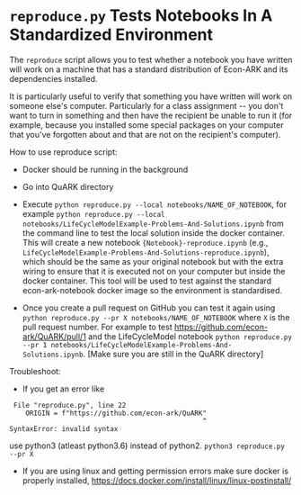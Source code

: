 # `reproduce.py` Tests Notebooks In A Standardized Environment

The `reproduce` script allows you to test whether a notebook you have written will work on a machine that has a standard distribution of Econ-ARK and its dependencies installed.

It is particularly useful to verify that something you have written will work on someone else's computer. Particularly for a class assignment -- you don't want to turn in something and then have the recipient be unable to run it (for example, because you installed some special packages on your computer that you've forgotten about and that are not on the recipient's computer).

How to use reproduce script:

- Docker should be running in the background

- Go into QuARK directory

- Execute `python reproduce.py --local notebooks/NAME_OF_NOTEBOOK`, for example `python reproduce.py --local notebooks/LifeCycleModelExample-Problems-And-Solutions.ipynb`  from the command line to test the local solution inside the docker container.
This will create a new notebook `{Notebook}-reproduce.ipynb` (e.g., `LifeCycleModelExample-Problems-And-Solutions-reproduce.ipynb`), which should be the same as your original notebook but with the extra wiring to ensure that it is executed not on your computer but inside the docker container. This tool will be used to test against the standard econ-ark-notebook docker image so the environment is standardised.

- Once you create a pull request on GitHub you can test it again using `python reproduce.py --pr X notebooks/NAME_OF_NOTEBOOK` where `X` is the pull request number. For example to test https://github.com/econ-ark/QuARK/pull/1 and the LifeCycleModel notebook `python reproduce.py --pr 1 notebooks/LifeCycleModelExample-Problems-And-Solutions.ipynb`. [Make sure you are still in the QuARK directory]


Troubleshoot:

- If you get an error like 
```
 File "reproduce.py", line 22
    ORIGIN = f"https://github.com/econ-ark/QuARK"
                                                ^
SyntaxError: invalid syntax
```
use python3 (atleast python3.6) instead of python2. `python3 reproduce.py --pr X`

- If you are using linux and getting permission errors make sure docker is properly installed, https://docs.docker.com/install/linux/linux-postinstall/

